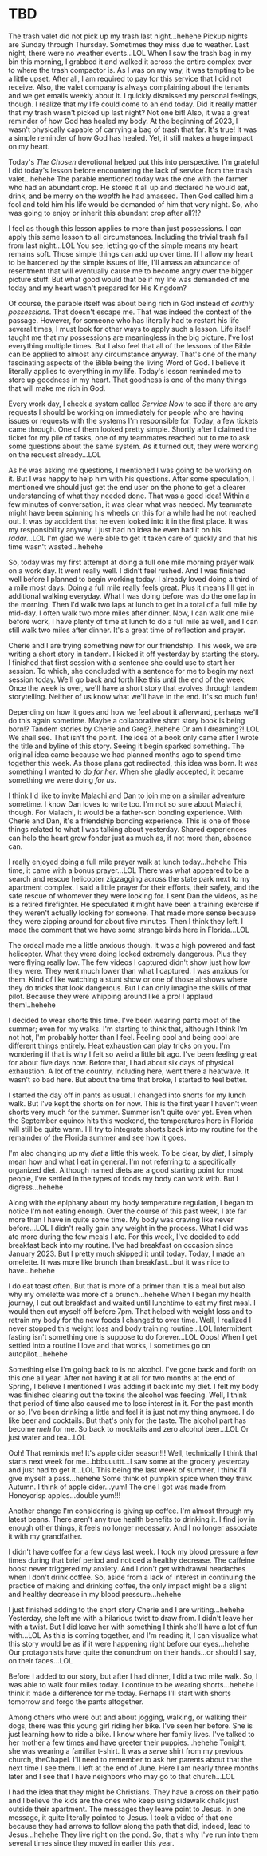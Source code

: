 # TBD

The trash valet did not pick up my trash last night...hehehe Pickup nights are Sunday through Thursday. Sometimes they miss due to weather. Last night, there were no weather events...LOL When I saw the trash bag in my bin this morning, I grabbed it and walked it across the entire complex over to where the trash compactor is. As I was on my way, it was tempting to be a little upset. After all, I am required to pay for this service that I did not receive. Also, the valet company is always complaining about the tenants and we get emails weekly about it. I quickly dismissed my personal feelings, though. I realize that my life could come to an end today. Did it really matter that my trash wasn't picked up last night? Not one bit! Also, it was a great reminder of how God has healed my body. At the beginning of 2023, I wasn't physically capable of carrying a bag of trash that far. It's true! It was a simple reminder of how God has healed. Yet, it still makes a huge impact on my heart.

Today's *The Chosen* devotional helped put this into perspective. I'm grateful I did today's lesson before encountering the lack of service from the trash valet...hehehe The parable mentioned today was the one with the farmer who had an abundant crop. He stored it all up and declared he would eat, drink, and be merry on the *wealth* he had amassed. Then God called him a fool and told him his life would be demanded of him that very night. So, who was going to enjoy or inherit this abundant crop after all?!?

I feel as though this lesson applies to more than just possessions. I can apply this same lesson to all circumstances. Including the trivial trash fail from last night...LOL You see, letting go of the simple means my heart remains soft. Those simple things can add up over time. If I allow my heart to be hardened by the simple issues of life, I'll amass an abundance of resentment that will eventually cause me to become angry over the bigger picture stuff. But what good would that be if my life was demanded of me today and my heart wasn't prepared for His Kingdom?

Of course, the parable itself was about being rich in God instead of *earthly possessions*. That doesn't escape me. That was indeed the context of the passage. However, for someone who has literally had to restart his life several times, I must look for other ways to apply such a lesson. Life itself taught me that my possessions are meaningless in the big picture. I've lost everything multiple times. But I also feel that all of the lessons of the Bible can be applied to almost any circumstance anyway. That's one of the many fascinating aspects of the Bible being the living Word of God. I believe it literally applies to everything in my life. Today's lesson reminded me to store up goodness in my heart. That goodness is one of the many things that will make me rich in God.

Every work day, I check a system called *Service Now* to see if there are any requests I should be working on immediately for people who are having issues or requests with the systems I'm responsible for. Today, a few tickets came through. One of them looked pretty simple. Shortly after I claimed the ticket for my pile of tasks, one of my teammates reached out to me to ask some questions about the same system. As it turned out, they were working on the request already...LOL

As he was asking me questions, I mentioned I was going to be working on it. But I was happy to help him with his questions. After some speculation, I mentioned we should just get the end user on the phone to get a clearer understanding of what they needed done. That was a good idea! Within a few minutes of conversation, it was clear what was needed. My teammate might have been spinning his wheels on this for a while had he not reached out. It was by accident that he even looked into it in the first place. It was my responsibility anyway. I just had no idea he even had it on his *radar*...LOL I'm glad we were able to get it taken care of quickly and that his time wasn't wasted...hehehe

So, today was my first attempt at doing a full one mile morning prayer walk on a work day. It went really well. I didn't feel rushed. And I was finished well before I planned to begin working today. I already loved doing a third of a mile most days. Doing a full mile really feels great. Plus it means I'll get in additional walking everyday. What I was doing before was do the one lap in the morning. Then I'd walk two laps at lunch to get in a total of a full mile by mid-day. I often walk two more miles after dinner. Now, I can walk one mile before work, I have plenty of time at lunch to do a full mile as well, and I can still walk two miles after dinner. It's a great time of reflection and prayer.

Cherie and I are trying something new for our friendship. This week, we are writing a short story in tandem. I kicked it off yesterday by starting the story. I finished that first session with a sentence she could use to start her session. To which, she concluded with a sentence for me to begin my next session today. We'll go back and forth like this until the end of the week. Once the week is over, we'll have a short story that evolves through tandem storytelling. Neither of us know what we'll have in the end. It's so much fun!

Depending on how it goes and how we feel about it afterward, perhaps we'll do this again sometime. Maybe a collaborative short story book is being born!? Tandem stories by Cherie and Greg?..hehehe Or am I dreaming?!.LOL We shall see. That isn't the point. The idea of a book only came after I wrote the title and byline of this story. Seeing it begin sparked something. The original idea came because we had planned months ago to spend time together this week. As those plans got redirected, this idea was born. It was something I wanted to do *for her*. When she gladly accepted, it became something we were doing *for us*.

I think I'd like to invite Malachi and Dan to join me on a similar adventure sometime. I know Dan loves to write too. I'm not so sure about Malachi, though. For Malachi, it would be a father-son bonding experience. With Cherie and Dan, it's a friendship bonding experience. This is one of those things related to what I was talking about yesterday. Shared experiences can help the heart grow fonder just as much as, if not more than, absence can.

I really enjoyed doing a full mile prayer walk at lunch today...hehehe This time, it came with a bonus prayer...LOL There was what appeared to be a search and rescue helicopter zigzagging across the state park next to my apartment complex. I said a little prayer for their efforts, their safety, and the safe rescue of whomever they were looking for. I sent Dan the videos, as he is a retired firefighter. He speculated it might have been a training exercise if they weren't actually looking for someone. That made more sense because they were zipping around for about five minutes. Then I think they left. I made the comment that we have some strange birds here in Florida...LOL

The ordeal made me a little anxious though. It was a high powered and fast helicopter. What they were doing looked extremely dangerous. Plus they were flying really low. The few videos I captured didn't show just how low they were. They went much lower than what I captured. I was anxious for them. Kind of like watching a stunt show or one of those airshows where they do tricks that look dangerous. But I can only imagine the skills of that pilot. Because they were whipping around like a pro! I applaud them!..hehehe

I decided to wear shorts this time. I've been wearing pants most of the summer; even for my walks. I'm starting to think that, although I think I'm not hot, I'm probably hotter than I feel. Feeling cool and being cool are different things entirely. Heat exhaustion can play tricks on you. I'm wondering if that is why I felt so weird a little bit ago. I've been feeling great for about five days now. Before that, I had about six days of physical exhaustion. A lot of the country, including here, went there a heatwave. It wasn't so bad here. But about the time that broke, I started to feel better.

I started the day off in pants as usual. I changed into shorts for my lunch walk. But I've kept the shorts on for now. This is the first year I haven't worn shorts very much for the summer. Summer isn't quite over yet. Even when the September equinox hits this weekend, the temperatures here in Florida will still be quite warm. I'll try to integrate shorts back into my routine for the remainder of the Florida summer and see how it goes.

I'm also changing up my *diet* a little this week. To be clear, by *diet*, I simply mean how and what I eat in general. I'm not referring to a specifically organized diet. Although named diets are a good starting point for most people, I've settled in the types of foods my body can work with. But I digress...hehehe

Along with the epiphany about my body temperature regulation, I began to notice I'm not eating enough. Over the course of this past week, I ate far more than I have in quite some time. My body was craving like never before...LOL I didn't really gain any weight in the process. What I did was ate more during the few meals I ate. For this week, I've decided to add breakfast back into my routine. I've had breakfast on occasion since January 2023. But I pretty much skipped it until today. Today, I made an omelette. It was more like brunch than breakfast...but it was nice to have...hehehe

I do eat toast often. But that is more of a primer than it is a meal but also why my omelette was more of a brunch...hehehe When I began my health journey, I cut out breakfast and waited until lunchtime to eat my first meal. I would then cut myself off before 7pm. That helped with weight loss and to retrain my body for the new foods I changed to over time. Well, I realized I never stopped this weight loss and body training routine...LOL Intermittent fasting isn't something one is suppose to do forever...LOL Oops! When I get settled into a routine I love and that works, I sometimes go on autopilot...hehehe

Something else I'm going back to is no alcohol. I've gone back and forth on this one all year. After not having it at all for two months at the end of Spring, I believe I mentioned I was adding it back into my diet. I felt my body was finished clearing out the toxins the alcohol was feeding. Well, I think that period of time also caused me to lose interest in it. For the past month or so, I've been drinking a little and feel it is just not my thing anymore. I do like beer and cocktails. But that's only for the taste. The alcohol part has become *meh* for me. So back to mocktails and zero alcohol beer...LOL Or just water and tea...LOL

Ooh! That reminds me! It's apple cider season!!! Well, technically I think that starts next week for me...bbbuuuttt...I saw some at the grocery yesterday and just had to get it...LOL This being the last week of summer, I think I'll give myself a pass...hehehe Some think of pumpkin spice when they think Autumn. I think of apple cider...yum! The one I got was made from Honeycrisp apples...double yum!!!

Another change I'm considering is giving up coffee. I'm almost through my latest beans. There aren't any true health benefits to drinking it. I find joy in enough other things, it feels no longer necessary. And I no longer associate it with my grandfather.

I didn't have coffee for a few days last week. I took my blood pressure a few times during that brief period and noticed a healthy decrease. The caffeine boost never triggered my anxiety. And I don't get withdrawal headaches when I don't drink coffee. So, aside from a lack of interest in continuing the practice of making and drinking coffee, the only impact might be a slight and healthy decrease in my blood pressure...hehehe

I just finished adding to the short story Cherie and I are writing...hehehe Yesterday, she left me with a hilarious twist to draw from. I didn't leave her with a twist. But I did leave her with something I think she'll have a lot of fun with...LOL As this is coming together, and I'm reading it, I can visualize what this story would be as if it were happening right before our eyes...hehehe Our protagonists have quite the conundrum on their hands...or should I say, on their faces...LOL

Before I added to our story, but after I had dinner, I did a two mile walk. So, I was able to walk four miles today. I continue to be wearing shorts...hehehe I think it made a difference for me today. Perhaps I'll start with shorts tomorrow and forgo the pants altogether.

Among others who were out and about jogging, walking, or walking their dogs, there was this young girl riding her bike. I've seen her before. She is just learning how to ride a bike. I know where her family lives. I've talked to her mother a few times and have greeter their puppies...hehehe Tonight, she was wearing a familiar t-shirt. It was a *serve* shirt from my previous church, theChapel. I'll need to remember to ask her parents about that the next time I see them. I left at the end of June. Here I am nearly three months later and I see that I have neighbors who may go to that church...LOL

I had the idea that they might be Christians. They have a cross on their patio and I believe the kids are the ones who keep using sidewalk chalk just outside their apartment. The messages they leave point to Jesus. In one message, it quite literally pointed to Jesus. I took a video of that one because they had arrows to follow along the path that did, indeed, lead to Jesus...hehehe They live right on the pond. So, that's why I've run into them several times since they moved in earlier this year.

